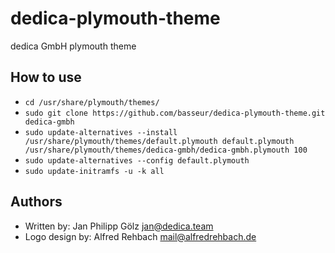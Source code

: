 # dedica-plymouth-theme
dedica GmbH plymouth theme

## How to use

* ``cd /usr/share/plymouth/themes/``
* ``sudo git clone https://github.com/basseur/dedica-plymouth-theme.git dedica-gmbh``
* ``sudo update-alternatives --install /usr/share/plymouth/themes/default.plymouth default.plymouth /usr/share/plymouth/themes/dedica-gmbh/dedica-gmbh.plymouth 100``
* ``sudo update-alternatives --config default.plymouth``
* ``sudo update-initramfs -u -k all``

## Authors
* Written by: Jan Philipp Gölz <jan@dedica.team>
* Logo design by: Alfred Rehbach <mail@alfredrehbach.de>